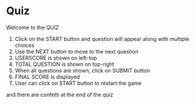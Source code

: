 # Quiz

Welcome to the QUIZ
1. Click on the START button and question will appear along 
with multiple choices
2. Use the NEXT button to move to the next question
3. USERSCORE is shown on left-top
4. TOTAL QUESTION is shown on top-right
5. When all questions are shown, click on SUBMIT button
6. FINAL SCORE is displayed
7. User can click on START button to restart the game

and there are confetti at the end of the quiz 